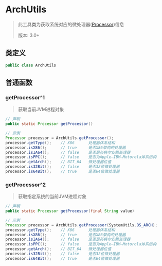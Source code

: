 # ArchUtils

> 此工具类为获取系统对应的微处理器([Processor](arch/Processor.md))信息
>
> 版本: 3.0+

## 类定义

~~~java
public class ArchUtils
~~~

## 普通函数

### getProcessor^1

> 获取当前JVM进程对象

~~~java
// 声明
public static Processor getProcessor()

// 示例
Processor processor = ArchUtils.getProcessor();
processor.getType();    // X86      处理器体系结构
processor.isX86();      // true     是否X86架构的处理器
processor.isIA64();     // false    是否是英特尔安腾处理器
processor.isPPC();      // false    是否为Apple–IBM–Motorola体系结构
processor.getArch();    // BIT_64   微处理器位值
processor.is32Bit();    // false    是否32位微处理器
processor.is64Bit();    // true     是否64位微处理器
~~~

### getProcessor^2

> 获取指定系统的当前JVM进程对象

~~~java
// 声明
public static Processor getProcessor(final String value)

// 示例
Processor processor = ArchUtils.getProcessor(SystemUtils.OS_ARCH);
processor.getType();    // X86      处理器体系结构
processor.isX86();      // true     是否X86架构的处理器
processor.isIA64();     // false    是否是英特尔安腾处理器
processor.isPPC();      // false    是否为Apple–IBM–Motorola体系结构
processor.getArch();    // BIT_64   微处理器位值
processor.is32Bit();    // false    是否32位微处理器
processor.is64Bit();    // true     是否64位微处理器
~~~
